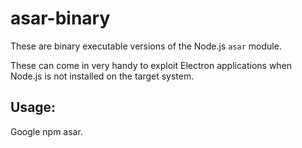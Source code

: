 # asar-binary

These are binary executable versions of the Node.js `asar` module.

These can come in very handy to exploit Electron applications when Node.js is not installed on the target system.

## Usage:

Google npm asar.
